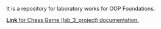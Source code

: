 It is a repository for laboratory works for OOP Foundations.

[**Link** for Chess Game (lab_3_project) documentation.](https://yaroslavdrovolskyi.github.io/pi_ooop_2021-2022/)